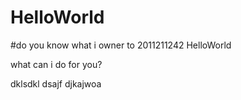 # HelloWorld
#do you know what i
owner to 2011211242 HelloWorld

what can i do for you?

dklsdkl
dsajf
djkajwoa

